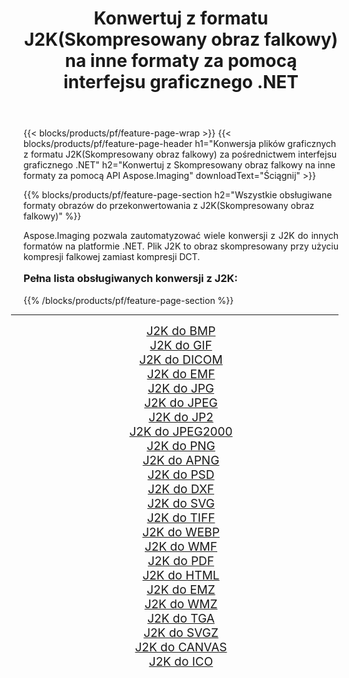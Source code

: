 ﻿---
title: Konwertuj z formatu J2K(Skompresowany obraz falkowy) na inne formaty za pomocą interfejsu graficznego .NET 
weight: 3920
url: /pl/net/conversion/from/j2k/ 
lang: pl
langdirlevel: 2
locales: zh-hans,ja,it,ru,de,es,fr,nl,id,lt,pl,pt,vi,tr,ko,zh-hant,ar,hi,th,sv,cs,uk,he
description: Za pomocą Aspose.Imaging możesz łatwo konwertować z J2K(Skompresowany obraz falkowy) na inne formaty
---

{{< blocks/products/pf/feature-page-wrap >}}
{{< blocks/products/pf/feature-page-header h1="Konwersja plików graficznych z formatu J2K(Skompresowany obraz falkowy) za pośrednictwem interfejsu graficznego .NET" h2="Konwertuj z Skompresowany obraz falkowy na inne formaty za pomocą API Aspose.Imaging" downloadText="Ściągnij" >}}


{{% blocks/products/pf/feature-page-section  h2="Wszystkie obsługiwane formaty obrazów do przekonwertowania z J2K(Skompresowany obraz falkowy)" %}}
<p align=justify>Aspose.Imaging pozwala zautomatyzować wiele konwersji z J2K do innych formatów na platformie .NET. Plik J2K to obraz skompresowany przy użyciu kompresji falkowej zamiast kompresji DCT.</p>
<h3 style="margin-top:16px;">
Pełna lista obsługiwanych konwersji z J2K:
</h3>
{{% /blocks/products/pf/feature-page-section %}}
<div class="container-fluid productfamilypage bg-gray">
    <div class="convertypes bg-gray agp-content section">
        <div class="container">
		<hr style="margin-left:-20px;"/>
		<div class="row other-converters" style="gap: 10px;font-size: 19px;text-align:center;">
		    <div class='col-md-3 other-converter remove-lp remove-rp'><a href="/imaging/pl/net/conversion/j2k-to-bmp/" style="padding:15px;">J2K do BMP</a></div><div class='col-md-3 other-converter remove-lp remove-rp'><a href="/imaging/pl/net/conversion/j2k-to-gif/" style="padding:15px;">J2K do GIF</a></div><div class='col-md-3 other-converter remove-lp remove-rp'><a href="/imaging/pl/net/conversion/j2k-to-dicom/" style="padding:15px;">J2K do DICOM</a></div><div class='col-md-3 other-converter remove-lp remove-rp'><a href="/imaging/pl/net/conversion/j2k-to-emf/" style="padding:15px;">J2K do EMF</a></div><div class='col-md-3 other-converter remove-lp remove-rp'><a href="/imaging/pl/net/conversion/j2k-to-jpg/" style="padding:15px;">J2K do JPG</a></div><div class='col-md-3 other-converter remove-lp remove-rp'><a href="/imaging/pl/net/conversion/j2k-to-jpeg/" style="padding:15px;">J2K do JPEG</a></div><div class='col-md-3 other-converter remove-lp remove-rp'><a href="/imaging/pl/net/conversion/j2k-to-jp2/" style="padding:15px;">J2K do JP2</a></div><div class='col-md-3 other-converter remove-lp remove-rp'><a href="/imaging/pl/net/conversion/j2k-to-jpeg2000/" style="padding:15px;">J2K do JPEG2000</a></div><div class='col-md-3 other-converter remove-lp remove-rp'><a href="/imaging/pl/net/conversion/j2k-to-png/" style="padding:15px;">J2K do PNG</a></div><div class='col-md-3 other-converter remove-lp remove-rp'><a href="/imaging/pl/net/conversion/j2k-to-apng/" style="padding:15px;">J2K do APNG</a></div><div class='col-md-3 other-converter remove-lp remove-rp'><a href="/imaging/pl/net/conversion/j2k-to-psd/" style="padding:15px;">J2K do PSD</a></div><div class='col-md-3 other-converter remove-lp remove-rp'><a href="/imaging/pl/net/conversion/j2k-to-dxf/" style="padding:15px;">J2K do DXF</a></div><div class='col-md-3 other-converter remove-lp remove-rp'><a href="/imaging/pl/net/conversion/j2k-to-svg/" style="padding:15px;">J2K do SVG</a></div><div class='col-md-3 other-converter remove-lp remove-rp'><a href="/imaging/pl/net/conversion/j2k-to-tiff/" style="padding:15px;">J2K do TIFF</a></div><div class='col-md-3 other-converter remove-lp remove-rp'><a href="/imaging/pl/net/conversion/j2k-to-webp/" style="padding:15px;">J2K do WEBP</a></div><div class='col-md-3 other-converter remove-lp remove-rp'><a href="/imaging/pl/net/conversion/j2k-to-wmf/" style="padding:15px;">J2K do WMF</a></div><div class='col-md-3 other-converter remove-lp remove-rp'><a href="/imaging/pl/net/conversion/j2k-to-pdf/" style="padding:15px;">J2K do PDF</a></div><div class='col-md-3 other-converter remove-lp remove-rp'><a href="/imaging/pl/net/conversion/j2k-to-html/" style="padding:15px;">J2K do HTML</a></div><div class='col-md-3 other-converter remove-lp remove-rp'><a href="/imaging/pl/net/conversion/j2k-to-emz/" style="padding:15px;">J2K do EMZ</a></div><div class='col-md-3 other-converter remove-lp remove-rp'><a href="/imaging/pl/net/conversion/j2k-to-wmz/" style="padding:15px;">J2K do WMZ</a></div><div class='col-md-3 other-converter remove-lp remove-rp'><a href="/imaging/pl/net/conversion/j2k-to-tga/" style="padding:15px;">J2K do TGA</a></div><div class='col-md-3 other-converter remove-lp remove-rp'><a href="/imaging/pl/net/conversion/j2k-to-svgz/" style="padding:15px;">J2K do SVGZ</a></div><div class='col-md-3 other-converter remove-lp remove-rp'><a href="/imaging/pl/net/conversion/j2k-to-canvas/" style="padding:15px;">J2K do CANVAS</a></div><div class='col-md-3 other-converter remove-lp remove-rp'><a href="/imaging/pl/net/conversion/j2k-to-ico/" style="padding:15px;">J2K do ICO</a></div>
                </div>
        </div>
    </div>
</div>
<br/>

